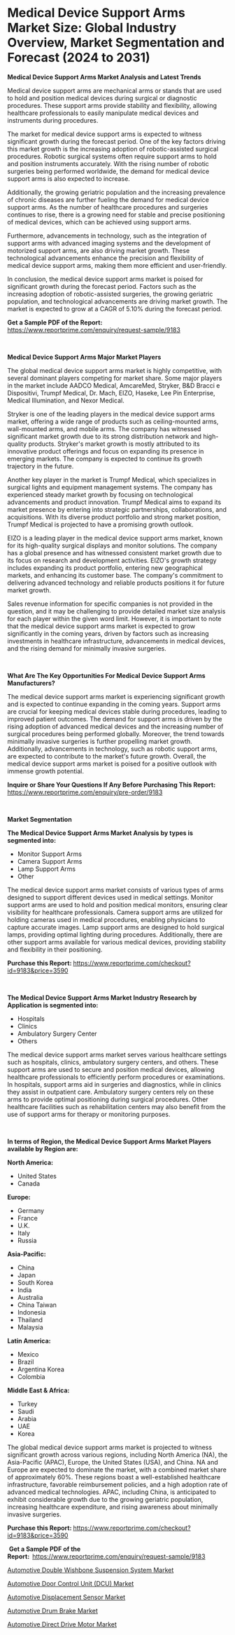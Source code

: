 <p><h1>Medical Device Support Arms Market Size: Global Industry Overview, Market Segmentation and Forecast (2024 to 2031)</h1></p><p><strong>Medical Device Support Arms Market Analysis and Latest Trends</strong></p>
<p><p>Medical device support arms are mechanical arms or stands that are used to hold and position medical devices during surgical or diagnostic procedures. These support arms provide stability and flexibility, allowing healthcare professionals to easily manipulate medical devices and instruments during procedures.</p><p>The market for medical device support arms is expected to witness significant growth during the forecast period. One of the key factors driving this market growth is the increasing adoption of robotic-assisted surgical procedures. Robotic surgical systems often require support arms to hold and position instruments accurately. With the rising number of robotic surgeries being performed worldwide, the demand for medical device support arms is also expected to increase.</p><p>Additionally, the growing geriatric population and the increasing prevalence of chronic diseases are further fueling the demand for medical device support arms. As the number of healthcare procedures and surgeries continues to rise, there is a growing need for stable and precise positioning of medical devices, which can be achieved using support arms.</p><p>Furthermore, advancements in technology, such as the integration of support arms with advanced imaging systems and the development of motorized support arms, are also driving market growth. These technological advancements enhance the precision and flexibility of medical device support arms, making them more efficient and user-friendly.</p><p>In conclusion, the medical device support arms market is poised for significant growth during the forecast period. Factors such as the increasing adoption of robotic-assisted surgeries, the growing geriatric population, and technological advancements are driving market growth. The market is expected to grow at a CAGR of 5.10% during the forecast period.</p></p>
<p><strong>Get a Sample PDF of the Report:&nbsp;</strong> <a href="https://www.reportprime.com/enquiry/request-sample/9183">https://www.reportprime.com/enquiry/request-sample/9183</a></p>
<p>&nbsp;</p>
<p><strong>Medical Device Support Arms Major Market Players</strong></p>
<p><p>The global medical device support arms market is highly competitive, with several dominant players competing for market share. Some major players in the market include AADCO Medical, AmcareMed, Stryker, B&D Bracci e Dispositivi, Trumpf Medical, Dr. Mach, EIZO, Haseke, Lee Pin Enterprise, Medical Illumination, and Nexor Medical.</p><p>Stryker is one of the leading players in the medical device support arms market, offering a wide range of products such as ceiling-mounted arms, wall-mounted arms, and mobile arms. The company has witnessed significant market growth due to its strong distribution network and high-quality products. Stryker's market growth is mostly attributed to its innovative product offerings and focus on expanding its presence in emerging markets. The company is expected to continue its growth trajectory in the future.</p><p>Another key player in the market is Trumpf Medical, which specializes in surgical lights and equipment management systems. The company has experienced steady market growth by focusing on technological advancements and product innovation. Trumpf Medical aims to expand its market presence by entering into strategic partnerships, collaborations, and acquisitions. With its diverse product portfolio and strong market position, Trumpf Medical is projected to have a promising growth outlook.</p><p>EIZO is a leading player in the medical device support arms market, known for its high-quality surgical displays and monitor solutions. The company has a global presence and has witnessed consistent market growth due to its focus on research and development activities. EIZO's growth strategy includes expanding its product portfolio, entering new geographical markets, and enhancing its customer base. The company's commitment to delivering advanced technology and reliable products positions it for future market growth.</p><p>Sales revenue information for specific companies is not provided in the question, and it may be challenging to provide detailed market size analysis for each player within the given word limit. However, it is important to note that the medical device support arms market is expected to grow significantly in the coming years, driven by factors such as increasing investments in healthcare infrastructure, advancements in medical devices, and the rising demand for minimally invasive surgeries.</p></p>
<p>&nbsp;</p>
<p><strong>What Are The Key Opportunities For Medical Device Support Arms Manufacturers?</strong></p>
<p><p>The medical device support arms market is experiencing significant growth and is expected to continue expanding in the coming years. Support arms are crucial for keeping medical devices stable during procedures, leading to improved patient outcomes. The demand for support arms is driven by the rising adoption of advanced medical devices and the increasing number of surgical procedures being performed globally. Moreover, the trend towards minimally invasive surgeries is further propelling market growth. Additionally, advancements in technology, such as robotic support arms, are expected to contribute to the market's future growth. Overall, the medical device support arms market is poised for a positive outlook with immense growth potential.</p></p>
<p><strong>Inquire or Share Your Questions If Any Before Purchasing This Report:</strong> <a href="https://www.reportprime.com/enquiry/pre-order/9183">https://www.reportprime.com/enquiry/pre-order/9183</a></p>
<p>&nbsp;</p>
<p><strong>Market Segmentation</strong></p>
<p><strong>The Medical Device Support Arms Market Analysis by types is segmented into:</strong></p>
<p><ul><li>Monitor Support Arms</li><li>Camera Support Arms</li><li>Lamp Support Arms</li><li>Other</li></ul></p>
<p><p>The medical device support arms market consists of various types of arms designed to support different devices used in medical settings. Monitor support arms are used to hold and position medical monitors, ensuring clear visibility for healthcare professionals. Camera support arms are utilized for holding cameras used in medical procedures, enabling physicians to capture accurate images. Lamp support arms are designed to hold surgical lamps, providing optimal lighting during procedures. Additionally, there are other support arms available for various medical devices, providing stability and flexibility in their positioning.</p></p>
<p><strong>Purchase this Report:&nbsp;</strong><a href="https://www.reportprime.com/checkout?id=9183&price=3590">https://www.reportprime.com/checkout?id=9183&price=3590</a></p>
<p>&nbsp;</p>
<p><strong>The Medical Device Support Arms Market Industry Research by Application is segmented into:</strong></p>
<p><ul><li>Hospitals</li><li>Clinics</li><li>Ambulatory Surgery Center</li><li>Others</li></ul></p>
<p><p>The medical device support arms market serves various healthcare settings such as hospitals, clinics, ambulatory surgery centers, and others. These support arms are used to secure and position medical devices, allowing healthcare professionals to efficiently perform procedures or examinations. In hospitals, support arms aid in surgeries and diagnostics, while in clinics they assist in outpatient care. Ambulatory surgery centers rely on these arms to provide optimal positioning during surgical procedures. Other healthcare facilities such as rehabilitation centers may also benefit from the use of support arms for therapy or monitoring purposes.</p></p>
<p>&nbsp;</p>
<p><strong>In terms of Region, the Medical Device Support Arms Market Players available by Region are:</strong></p>
<p>
    <p> <strong> North America: </strong>
        <ul>
            <li>United States</li>
            <li>Canada</li>
        </ul>
        </p> 
    <p> <strong> Europe: </strong>
        <ul>
            <li>Germany</li>
            <li>France</li>
            <li>U.K.</li>
            <li>Italy</li>
            <li>Russia</li>
        </ul>
        </p> 
    <p> <strong> Asia-Pacific: </strong>
        <ul>
            <li>China</li>
            <li>Japan</li>
            <li>South Korea</li>
            <li>India</li>
            <li>Australia</li>
            <li>China Taiwan</li>
            <li>Indonesia</li>
            <li>Thailand</li>
            <li>Malaysia</li>
        </ul>
        </p> 
    <p> <strong> Latin America: </strong>
        <ul>
            <li>Mexico</li>
            <li>Brazil</li>
            <li>Argentina Korea</li>
            <li>Colombia</li>
        </ul>
        </p> 
    <p> <strong> Middle East & Africa: </strong>
        <ul>
            <li>Turkey</li>
            <li>Saudi</li>
            <li>Arabia</li>
            <li>UAE</li>
            <li>Korea</li>
        </ul>
    </p>
    </p>
<p><p>The global medical device support arms market is projected to witness significant growth across various regions, including North America (NA), the Asia-Pacific (APAC), Europe, the United States (USA), and China. NA and Europe are expected to dominate the market, with a combined market share of approximately 60%. These regions boast a well-established healthcare infrastructure, favorable reimbursement policies, and a high adoption rate of advanced medical technologies. APAC, including China, is anticipated to exhibit considerable growth due to the growing geriatric population, increasing healthcare expenditure, and rising awareness about minimally invasive surgeries.</p></p>
<p><strong>Purchase this Report: </strong><a href="https://www.reportprime.com/checkout?id=9183&price=3590">https://www.reportprime.com/checkout?id=9183&price=3590</a></p>
<p>&nbsp;<strong>Get a Sample PDF of the Report:&nbsp;&nbsp;</strong><a href="https://www.reportprime.com/enquiry/request-sample/9183">https://www.reportprime.com/enquiry/request-sample/9183</a></p>
<p><strong></strong></p>
<p><p><a href="https://medium.com/@randyweaver2003/automotive-double-wishbone-suspension-system-market-furnishes-information-on-market-share-market-80d0e3b227c2">Automotive Double Wishbone Suspension System Market</a></p><p><a href="https://medium.com/@randyweaver2003/automotive-door-control-unit-dcu-market-competitive-analysis-market-trends-and-forecast-to-2031-449dffd04ce0">Automotive Door Control Unit (DCU) Market</a></p><p><a href="https://medium.com/@randyweaver2003/automotive-displacement-sensor-market-size-reveals-the-best-marketing-channels-in-global-industry-2d6495940b43">Automotive Displacement Sensor Market</a></p><p><a href="https://medium.com/@randyweaver2003/automotive-drum-brake-market-comprehensive-assessment-by-type-application-and-geography-1dfea952b56d">Automotive Drum Brake Market</a></p><p><a href="https://medium.com/@randyweaver2003/automotive-direct-drive-motor-market-size-reveals-the-best-marketing-channels-in-global-industry-cd2f64609d80">Automotive Direct Drive Motor Market</a></p></p>